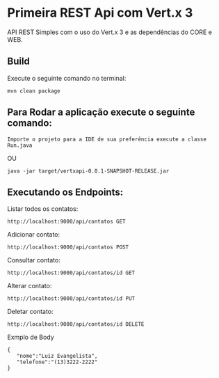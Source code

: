# Primeira REST Api com Vert.x 3

API REST Simples com o uso do Vert.x 3 e as dependências do CORE e WEB.


## Build

Execute o seguinte comando no terminal:

```
mvn clean package
```


## Para Rodar a aplicação execute o seguinte comando:


```
Importe o projeto para a IDE de sua preferência execute a classe Run.java
```
OU

```
java -jar target/vertxapi-0.0.1-SNAPSHOT-RELEASE.jar
```


## Executando os Endpoints:

Listar todos os contatos:

```
http://localhost:9000/api/contatos GET
```
Adicionar contato:

```
http://localhost:9000/api/contatos POST
```
Consultar contato:

```
http://localhost:9000/api/contatos/id GET
```
Alterar contato:

```
http://localhost:9000/api/contatos/id PUT
```

Deletar contato:

```
http://localhost:9000/api/contatos/id DELETE
```

Exmplo de Body

```
{
   "nome":"Luiz Evangelista",
   "telefone":"(13)3222-2222"
}
```
